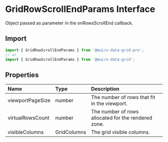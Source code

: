 # GridRowScrollEndParams Interface

<p class="description">Object passed as parameter in the onRowsScrollEnd callback.</p>

## Import

```js
import { GridRowScrollEndParams } from '@mui/x-data-grid-pro';
// or
import { GridRowScrollEndParams } from '@mui/x-data-grid';
```

## Properties

| Name                                            | Type                                       | Description                                         |
| :---------------------------------------------- | :----------------------------------------- | :-------------------------------------------------- |
| <span class="prop-name">viewportPageSize</span> | <span class="prop-type">number</span>      | The number of rows that fit in the viewport.        |
| <span class="prop-name">virtualRowsCount</span> | <span class="prop-type">number</span>      | The number of rows allocated for the rendered zone. |
| <span class="prop-name">visibleColumns</span>   | <span class="prop-type">GridColumns</span> | The grid visible columns.                           |
